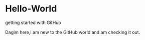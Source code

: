 Hello-World
===========

getting started with GitHub

Dagim here,I am new to the GitHub world and am checking it out.
